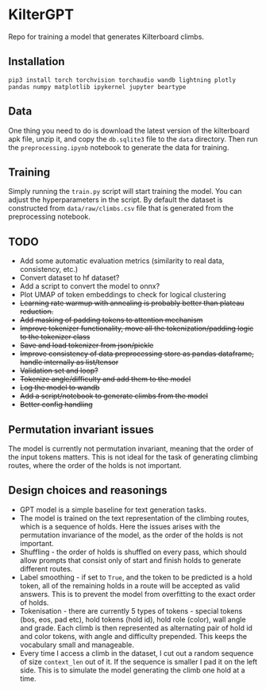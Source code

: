 # KilterGPT

Repo for training a model that generates Kilterboard climbs.

## Installation

`pip3 install torch torchvision torchaudio wandb lightning plotly pandas numpy matplotlib ipykernel jupyter beartype`

## Data

One thing you need to do is download the latest version of the kilterboard apk file, unzip it, and copy the `db.sqlite3` file to the `data` directory.
Then run the `preprocessing.ipynb` notebook to generate the data for training.

## Training

Simply running the `train.py` script will start training the model.
You can adjust the hyperparameters in the script.
By default the dataset is constructed from `data/raw/climbs.csv` file that is generated from the preprocessing notebook.

## TODO

* Add some automatic evaluation metrics (similarity to real data, consistency, etc.)
* Convert dataset to hf dataset?
* Add a script to convert the model to onnx?
* Plot UMAP of token embeddings to check for logical clustering
* ~~Learning rate warmup with annealing is probably better than plateau reduction.~~
* ~~Add masking of padding tokens to attention mechanism~~
* ~~Improve tokenizer functionality, move all the tokenization/padding logic to the tokenizer class~~
* ~~Save and load tokenizer from json/pickle~~
* ~~Improve consistency of data preprocessing store as pandas dataframe, handle internally as list/tensor~~
* ~~Validation set and loop?~~
* ~~Tokenize angle/difficulty and add them to the model~~
* ~~Log the model to wandb~~
* ~~Add a script/notebook to generate climbs from the model~~
* ~~Better config handling~~

## Permutation invariant issues

The model is currently not permutation invariant, meaning that the order of the input tokens matters.
This is not ideal for the task of generating climbing routes, where the order of the holds is not important.

## Design choices and reasonings

* GPT model is a simple baseline for text generation tasks.
* The model is trained on the text representation of the climbing routes, which is a sequence of holds. Here the issues arises with the permutation invariance of the model, as the order of the holds is not important.
* Shuffling - the order of holds is shuffled on every pass, which should allow prompts that consist only of start and finish holds to generate different routes.
* Label smoothing - if set to `True`, and the token to be predicted is a hold token, all of the remaining holds in a route will be accepted as valid answers. This is to prevent the model from overfitting to the exact order of holds.
* Tokenisation - there are currently 5 types of tokens - special tokens (bos, eos, pad etc), hold tokens (hold id), hold role (color), wall angle and grade. Each climb is then represented as alternating pair of hold id and color tokens, with angle and difficulty prepended. This keeps the vocabulary small and manageable.
* Every time I access a climb in the dataset, I cut out a random sequence of size `context_len` out of it. If the sequence is smaller I pad it on the left side. This is to simulate the model generating the climb one hold at a time.
